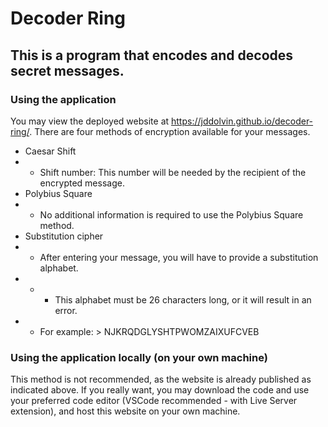 # Decoder Ring
## This is a program that encodes and decodes secret messages.
### Using the application
You may view the deployed website at https://jddolvin.github.io/decoder-ring/.
There are four methods of encryption available for your messages. 
- Caesar Shift
- - Shift number: This number will be needed by the recipient of the encrypted message.
- Polybius Square
- - No additional information is required to use the Polybius Square method.
- Substitution cipher
- - After entering your message, you will have to provide a substitution alphabet. 
- - - This alphabet must be 26 characters long, or it will result in an error. 
- - For example: > NJKRQDGLYSHTPWOMZAIXUFCVEB

### Using the application locally (on your own machine)
This method is not recommended, as the website is already published as indicated above.
If you really want, you may download the code and use your preferred code editor (VSCode recommended - with Live Server extension), and host this website on your own machine. 
